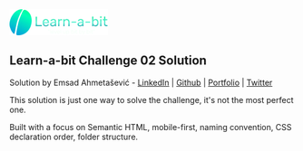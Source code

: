 <img src="../Challenge01/images/learnabit-logo.png" />

## Learn-a-bit Challenge 02 Solution

Solution by Emsad Ahmetašević - [LinkedIn](https://www.linkedin.com/in/emsad/) | [Github](https://github.com/emsad87) | [Portfolio](https://emsad87.github.io/) | [Twitter](https://twitter.com/emsad87)

This solution is just one way to solve the challenge, it's not the most perfect one.

Built with a focus on Semantic HTML, mobile-first, naming convention, CSS declaration order, folder structure.
